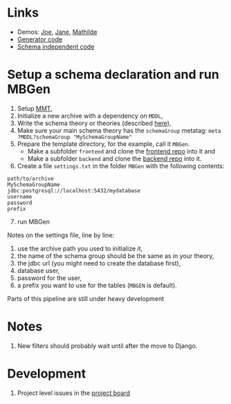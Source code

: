 # Links

* Demos: [Joe](http://joe.discretezoo.xyz), [Jane](http://jane.discretezoo.xyz), [Mathilde](http://mathilde.discretezoo.xyz)
* [Generator code](https://github.com/UniFormal/MMT/tree/devel/src/mmt-lf/src/info/kwarc/mmt/sql)
* [Schema independent code](https://github.com/DiscreteZOO/Web-MBGen-Generated)

# Setup a schema declaration and run MBGen

1. Setup [MMT](https://uniformal.github.io/doc/setup/),
2. Initialize a new archive with a dependency on `MDDL`,
3. Write the schema theory or theories (described [here](https://kwarc.info/people/mkohlhase/submit/cicm19-MDH.pdf)),
4. Make sure your main schema theory has the `schemaGroup` metatag: `meta ?MDDL?schemaGroup "MySchemaGroupName"`
5. Prepare the template directory, for the example, call it `MBGen`.
    - Make a subfolder `frontend` and clone the [frontend repo](https://github.com/MathHubInfo/mdh-frontend) into it and
    - Make a subfolder `backend` and clone the [backend repo](https://github.com/MathHubInfo/mdh-backend) into it.
6. Create a file `settings.txt` in the folder `MBGen` with the following contents:
```
path/to/archive
MySchemaGroupName
jdbc:postgresql://localhost:5432/mydatabase
username
password
prefix
```
7. run MBGen

Notes on the settings file, line by line:
1. use the archive path you used to initialize it,
2. the name of the schema group should be the same as in your theory,
3. the jdbc url (you might need to create the database first),
4. database user,
5. password for the user,
6. a prefix you want to use for the tables (`MBGEN` is default).

Parts of this pipeline are still under heavy development

# Notes

1. New filters should probably wait until after the move to Django.

# Development

1. Project level issues in the [project board](https://github.com/orgs/MathHubInfo/projects/1)